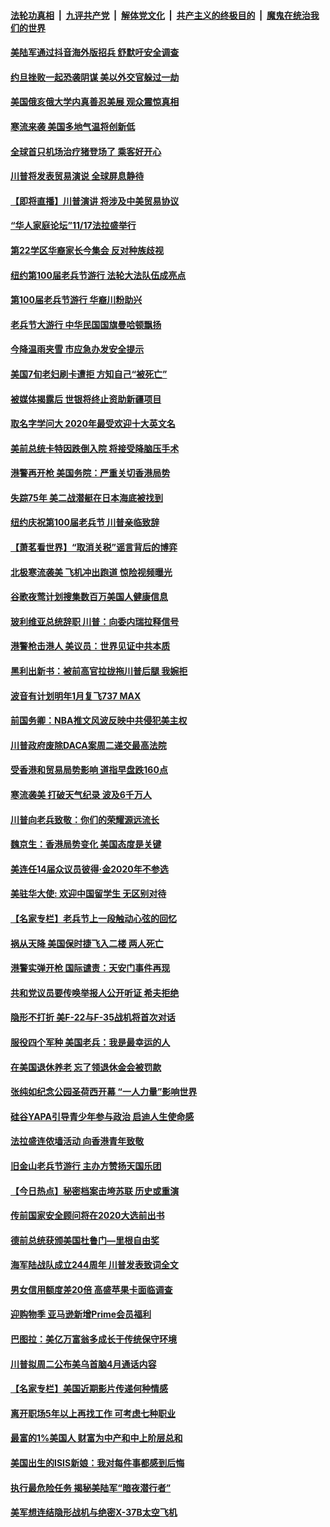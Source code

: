 ####  [法轮功真相](../../../../basic/blob/master/README.md?t=11130139) &nbsp;|&nbsp; [九评共产党](../../../../9ping.md/blob/master/README.md?t=11130139) &nbsp;|&nbsp; [解体党文化](../../../../jtdwh.md/blob/master/README.md?t=11130139)  &nbsp;|&nbsp; [共产主义的终极目的](../../../../gczydzjmd.md/blob/master/README.md?t=11130139) &nbsp;|&nbsp; [魔鬼在统治我们的世界](../../../../mgztzwmdsj.md/blob/master/README.md?t=11130139) 

#### [美陆军通过抖音海外版招兵 舒默吁安全调查](../pages/nsc412/n11651045.md?t=11130139) 

#### [约旦挫败一起恐袭阴谋 美以外交官躲过一劫](../pages/nsc412/n11650903.md?t=11130139) 

#### [美国俄亥俄大学内真善忍美展 观众震惊真相](../pages/nsc412/n11648893.md?t=11130139) 

#### [寒流来袭 美国多地气温将创新低](../pages/nsc412/n11650911.md?t=11130139) 

#### [全球首只机场治疗猪登场了 乘客好开心](../pages/nsc412/n11650898.md?t=11130139) 

#### [川普将发表贸易演说 全球屏息静待](../pages/nsc412/n11650860.md?t=11130139) 

#### [【即将直播】川普演讲 将涉及中美贸易协议](../pages/nsc412/n11650867.md?t=11130139) 

#### [“华人家庭论坛”11/17法拉盛举行](../pages/nsc412/n11649978.md?t=11130139) 

#### [第22学区华裔家长今集会  反对种族歧视](../pages/nsc412/n11649958.md?t=11130139) 

#### [纽约第100届老兵节游行 法轮大法队伍成亮点](../pages/nsc412/n11650065.md?t=11130139) 

#### [第100届老兵节游行 华裔川粉助兴](../pages/nsc412/n11650106.md?t=11130139) 

#### [老兵节大游行 中华民国国旗曼哈顿飘扬](../pages/nsc412/n11649966.md?t=11130139) 

#### [今降温雨夹雪 市应急办发安全提示](../pages/nsc412/n11649963.md?t=11130139) 

#### [美国7旬老妇刷卡遭拒 方知自己“被死亡”](../pages/nsc412/n11650401.md?t=11130139) 

#### [被媒体揭露后 世银将终止资助新疆项目](../pages/nsc412/n11650371.md?t=11130139) 

#### [取名字学问大 2020年最受欢迎十大英文名](../pages/nsc412/n11650265.md?t=11130139) 

#### [美前总统卡特因跌倒入院 将接受降脑压手术](../pages/nsc412/n11650187.md?t=11130139) 

#### [港警再开枪 美国务院：严重关切香港局势](../pages/nsc412/n11649530.md?t=11130139) 

#### [失踪75年 美二战潜艇在日本海底被找到](../pages/nsc412/n11649592.md?t=11130139) 

#### [纽约庆祝第100届老兵节 川普亲临致辞](../pages/nsc412/n11649211.md?t=11130139) 

#### [【萧茗看世界】“取消关税”谣言背后的博弈](../pages/nsc412/n11648798.md?t=11130139) 

#### [北极寒流袭美 飞机冲出跑道 惊险视频曝光](../pages/nsc412/n11649119.md?t=11130139) 

#### [谷歌夜莺计划搜集数百万美国人健康信息](../pages/nsc412/n11648967.md?t=11130139) 

#### [玻利维亚总统辞职 川普：向委内瑞拉释信号](../pages/nsc412/n11649034.md?t=11130139) 

#### [港警枪击港人 美议员：世界见证中共本质](../pages/nsc412/n11648888.md?t=11130139) 

#### [黑利出新书：被前高官拉拢拖川普后腿 我婉拒](../pages/nsc412/n11647875.md?t=11130139) 

#### [波音有计划明年1月复飞737 MAX](../pages/nsc412/n11649042.md?t=11130139) 

#### [前国务卿：NBA推文风波反映中共侵犯美主权](../pages/nsc412/n11648998.md?t=11130139) 

#### [川普政府废除DACA案周二递交最高法院](../pages/nsc412/n11648785.md?t=11130139) 

#### [受香港和贸易局势影响 道指早盘跌160点](../pages/nsc412/n11648763.md?t=11130139) 

#### [寒流袭美 打破天气纪录 波及6千万人](../pages/nsc412/n11648277.md?t=11130139) 

#### [川普向老兵致敬：你们的荣耀源远流长](../pages/nsc412/n11648575.md?t=11130139) 

#### [魏京生：香港局势变化 美国态度是关键](../pages/nsc412/n11646423.md?t=11130139) 

#### [美连任14届众议员彼得·金2020年不参选](../pages/nsc412/n11648457.md?t=11130139) 

#### [美驻华大使: 欢迎中国留学生 无区别对待](../pages/nsc412/n11648586.md?t=11130139) 

#### [【名家专栏】老兵节上一段触动心弦的回忆](../pages/nsc412/n11646016.md?t=11130139) 

#### [祸从天降 美国保时捷飞入二楼 两人死亡](../pages/nsc412/n11648273.md?t=11130139) 

#### [港警实弹开枪 国际谴责：天安门事件再现](../pages/nsc412/n11647732.md?t=11130139) 

#### [共和党议员要传唤举报人公开听证 希夫拒绝](../pages/nsc412/n11646365.md?t=11130139) 

#### [隐形不打折 美F-22与F-35战机将首次对话](../pages/nsc412/n11647408.md?t=11130139) 

#### [服役四个军种 美国老兵：我是最幸运的人](../pages/nsc412/n11646869.md?t=11130139) 

#### [在美国退休养老  忘了领退休金会被罚款](../pages/nsc412/n11646581.md?t=11130139) 

#### [张纯如纪念公园圣荷西开幕 “一人力量”影响世界](../pages/nsc412/n11647007.md?t=11130139) 

#### [硅谷YAPA引导青少年参与政治    启迪人生使命感](../pages/nsc412/n11646926.md?t=11130139) 

#### [法拉盛连侬墙活动 向香港青年致敬](../pages/nsc412/n11647036.md?t=11130139) 

#### [旧金山老兵节游行  主办方赞扬天国乐团](../pages/nsc412/n11646901.md?t=11130139) 

#### [【今日热点】秘密档案击垮苏联 历史或重演](../pages/nsc412/n11646430.md?t=11130139) 

#### [传前国家安全顾问将在2020大选前出书](../pages/nsc412/n11646352.md?t=11130139) 

#### [德前总统获颁美国杜鲁门—里根自由奖](../pages/nsc412/n11646195.md?t=11130139) 

#### [海军陆战队成立244周年 川普发表致词全文](../pages/nsc412/n11646130.md?t=11130139) 

#### [男女信用额度差20倍 高盛苹果卡面临调查](../pages/nsc412/n11645983.md?t=11130139) 

#### [迎购物季 亚马逊新增Prime会员福利](../pages/nsc412/n11642553.md?t=11130139) 

#### [巴图拉：美亿万富翁多成长于传统保守环境](../pages/nsc412/n11645987.md?t=11130139) 

#### [川普拟周二公布美乌首脑4月通话内容](../pages/nsc412/n11645862.md?t=11130139) 

#### [【名家专栏】美国近期影片传递何种情感](../pages/nsc412/n11645165.md?t=11130139) 

#### [离开职场5年以上再找工作 可考虑七种职业](../pages/nsc412/n11630873.md?t=11130139) 

#### [最富的1%美国人  财富为中产和中上阶层总和](../pages/nsc412/n11645829.md?t=11130139) 

#### [美国出生的ISIS新娘：我对每件事都感到后悔](../pages/nsc412/n11645522.md?t=11130139) 

#### [执行最危险任务 揭秘美陆军“暗夜潜行者”](../pages/nsc412/n11644698.md?t=11130139) 

#### [美军想连结隐形战机与绝密X-37B太空飞机](../pages/nsc412/n11645238.md?t=11130139) 

